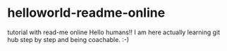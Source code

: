 # helloworld-readme-online
tutorial with read-me online
Hello humans!!  I am here actually learning git hub step by step and being coachable.  :-)
